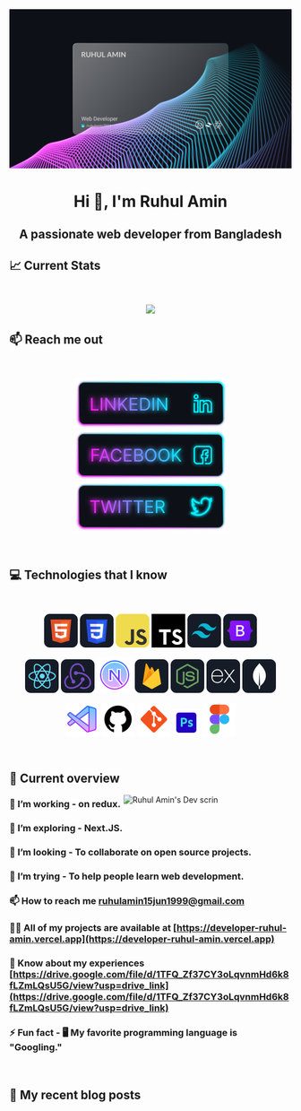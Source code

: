 <a href="https://www.linkedin.com/in/ruhulamin2024/">
<img src="https://raw.githubusercontent.com/RUHULAMIN2024/RUHULAMIN2024/main/images/ruhulamindev.png" />
</a>

<h1 align="center">Hi 👋, I'm Ruhul Amin</h1>
<h2 align="center">A passionate web developer from Bangladesh</h2>

## :chart_with_upwards_trend: Current Stats

<br />
<p align="center">
  <img width="60%" src="https://github-readme-streak-stats.herokuapp.com?user=RUHULAMIN2024&theme=react&hide_border=true&background=0D1117&stroke=0D1117&fire=FF1CF7&sideLabels=00F0FF&currStreakNum=FF1CF7&ring=FF1CF7&currStreakLabel=FF1CF7&sideNums=00F0FF" />
</p>

## :mailbox: Reach me out

<br />

<p align="center">
<a href="https://www.linkedin.com/in/ruhulamin2024/">
<img src="https://raw.githubusercontent.com/RUHULAMIN2024/RUHULAMIN2024/main/images/icons/Linkedin.png" />
</a>
<a href="https://www.facebook.com/ruhulamin15jun1999">
<img src="https://raw.githubusercontent.com/RUHULAMIN2024/RUHULAMIN2024/main/images/icons/Facebook.png" />
</a>
<a href="https://twitter.com/ruhulamin_2024">
<img src="https://raw.githubusercontent.com/RUHULAMIN2024/RUHULAMIN2024/main/images/icons/Twitter.png" />
</a>

</p>

<br />

## :computer: Technologies that I know

<br>
<p align="center">
<img src="https://github.com/RUHULAMIN2024/RUHULAMIN2024/blob/main/images/icons/HTML.png"/>
<img src="https://github.com/RUHULAMIN2024/RUHULAMIN2024/blob/main/images/icons/css.png"/>
<img src="https://github.com/RUHULAMIN2024/RUHULAMIN2024/blob/main/images/icons/JavaScript.png"/>
<img src="https://github.com/RUHULAMIN2024/RUHULAMIN2024/blob/main/images/icons/Typescript.png"/>
<img src="https://github.com/RUHULAMIN2024/RUHULAMIN2024/blob/main/images/icons/tailwind.png"/>
<img src="https://github.com/RUHULAMIN2024/RUHULAMIN2024/blob/main/images/icons/Bootsrap.png"/>
</p>
<p align="center">
<img src="https://github.com/RUHULAMIN2024/RUHULAMIN2024/blob/main/images/icons/react.png"/>
<img src="https://github.com/RUHULAMIN2024/RUHULAMIN2024/blob/main/images/icons/redux.png"/>
<img src="https://github.com/RUHULAMIN2024/RUHULAMIN2024/blob/main/images/icons/Nextjs.png"/>
<img src="https://github.com/RUHULAMIN2024/RUHULAMIN2024/blob/main/images/icons/firebase.png"/>
<img src="https://github.com/RUHULAMIN2024/RUHULAMIN2024/blob/main/images/icons/node.png"/>
<img src="https://github.com/RUHULAMIN2024/RUHULAMIN2024/blob/main/images/icons/express.png"/>
<img src="https://github.com/RUHULAMIN2024/RUHULAMIN2024/blob/main/images/icons/mongo.png"/>
</p>
<p align="center">
<img src="https://github.com/RUHULAMIN2024/RUHULAMIN2024/blob/main/images/icons/vs-code.png"/>
<img src="https://github.com/RUHULAMIN2024/RUHULAMIN2024/blob/main/images/icons/Github.png"/>
<img src="https://github.com/RUHULAMIN2024/RUHULAMIN2024/blob/main/images/icons/Git.png"/>
<img src="https://github.com/RUHULAMIN2024/RUHULAMIN2024/blob/main/images/icons/Photoshop.png"/>
<img src="https://github.com/RUHULAMIN2024/RUHULAMIN2024/blob/main/images/icons/Figma.png"/>
</p><br/>

## :eyes: Current overview

<div align="left">
<a href="https://app.daily.dev/mir"><img align="right" src="https://cdn.dribbble.com/users/330915/screenshots/3587000/media/343cb53c87e313181d99248d3071bc77.gif" width="300" alt="Ruhul Amin's Dev scrin"/></a>
</div>

### 🔭 I’m working - on redux.

### 🌱 I’m exploring - Next.JS.

### 👯 I’m looking - To collaborate on open source projects.

### 🤔 I’m trying - To help people learn web development.

### 📫 How to reach me **ruhulamin15jun1999@gmail.com**

### 👨‍💻 All of my projects are available at [https://developer-ruhul-amin.vercel.app](https://developer-ruhul-amin.vercel.app)

### 📄 Know about my experiences [https://drive.google.com/file/d/1TFQ_Zf37CY3oLqvnmHd6k8fLZmLQsU5G/view?usp=drive_link](https://drive.google.com/file/d/1TFQ_Zf37CY3oLqvnmHd6k8fLZmLQsU5G/view?usp=drive_link)

### ⚡ Fun fact - 🖥️ My favorite programming language is "Googling."

<br />

## :book: My recent blog posts

<!-- BLOG-POST-LIST:START -->
